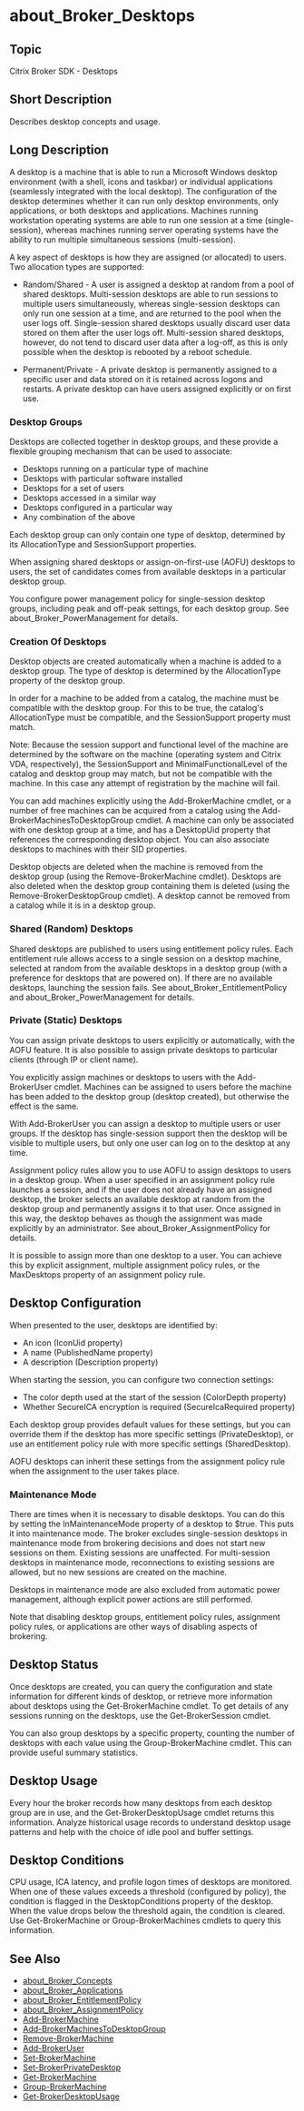 ﻿
# about\_Broker\_Desktops

## Topic
Citrix Broker SDK - Desktops


## Short Description
Describes desktop concepts and usage.


## Long Description
A desktop is a machine that is able to run a Microsoft Windows desktop environment (with a shell, icons and taskbar) or individual applications (seamlessly integrated with the local desktop). The configuration of the desktop determines whether it can run only desktop environments, only applications, or both desktops and applications. Machines running workstation operating systems are able to run one session at a time (single-session), whereas machines running server operating systems have the ability to run multiple simultaneous sessions (multi-session).

A key aspect of desktops is how they are assigned (or allocated) to users. Two allocation types are supported:


* Random/Shared - A user is assigned a desktop at random from a pool of shared desktops. Multi-session desktops are able to run sessions to multiple users simultaneously, whereas single-session desktops can only run one session at a time, and are returned to the pool when the user logs off. Single-session shared desktops usually discard user data stored on them after the user logs off. Multi-session shared desktops, however, do not tend to discard user data after a log-off, as this is only possible when the desktop is rebooted by a reboot schedule.

* Permanent/Private - A private desktop is permanently assigned to a specific user and data stored on it is retained across logons and restarts. A private desktop can have users assigned explicitly or on first use.

### Desktop Groups

Desktops are collected together in desktop groups, and these provide a flexible grouping mechanism that can be used to associate:


* Desktops running on a particular type of machine
* Desktops with particular software installed
* Desktops for a set of users
* Desktops accessed in a similar way
* Desktops configured in a particular way
* Any combination of the above

Each desktop group can only contain one type of desktop, determined by its AllocationType and SessionSupport properties.

When assigning shared desktops or assign-on-first-use (AOFU) desktops to users, the set of candidates comes from available desktops in a particular desktop group.

You configure power management policy for single-session desktop groups, including peak and off-peak settings, for each desktop group. See about\_Broker\_PowerManagement for details.


### Creation Of Desktops
Desktop objects are created automatically when a machine is added to a desktop group. The type of desktop is determined by the AllocationType property of the desktop group.

In order for a machine to be added from a catalog, the machine must be compatible with the desktop group. For this to be true, the catalog's AllocationType must be compatible, and the SessionSupport property must match.

Note: Because the session support and functional level of the machine are determined by the software on the machine (operating system and Citrix VDA, respectively), the SessionSupport and MinimalFunctionalLevel of the catalog and desktop group may match, but not be compatible with the machine. In this case any attempt of registration by the machine will fail.

You can add machines explicitly using the Add-BrokerMachine cmdlet, or a number of free machines can be acquired from a catalog using the Add-BrokerMachinesToDesktopGroup cmdlet. A machine can only be associated with one desktop group at a time, and has a DesktopUid property that references the corresponding desktop object. You can also associate desktops to machines with their SID properties.

Desktop objects are deleted when the machine is removed from the desktop group (using the Remove-BrokerMachine cmdlet). Desktops are also deleted when the desktop group containing them is deleted (using the Remove-BrokerDesktopGroup cmdlet). A desktop cannot be removed from a catalog while it is in a desktop group.


### Shared (Random) Desktops
Shared desktops are published to users using entitlement policy rules. Each entitlement rule allows access to a single session on a desktop machine, selected at random from the available desktops in a desktop group (with a preference for desktops that are powered on). If there are no available desktops, launching the session fails. See about\_Broker\_EntitlementPolicy and about\_Broker\_PowerManagement for details.


### Private (Static) Desktops
You can assign private desktops to users explicitly or automatically, with the AOFU feature. It is also possible to assign private desktops to particular clients (through IP or client name).

You explicitly assign machines or desktops to users with the Add-BrokerUser cmdlet. Machines can be assigned to users before the machine has been added to the desktop group (desktop created), but otherwise the effect is the same.

With Add-BrokerUser you can assign a desktop to multiple users or user groups. If the desktop has single-session support then the desktop will be visible to multiple users, but only one user can log on to the desktop at any time.

Assignment policy rules allow you to use AOFU to assign desktops to users in a desktop group. When a user specified in an assignment policy rule launches a session, and if the user does not already have an assigned desktop, the broker selects an available desktop at random from the desktop group and permanently assigns it to that user. Once assigned in this way, the desktop behaves as though the assignment was made explicitly by an administrator. See about\_Broker\_AssignmentPolicy for details.

It is possible to assign more than one desktop to a user. You can achieve this by explicit assignment, multiple assignment policy rules, or the MaxDesktops property of an assignment policy rule.


## Desktop Configuration
When presented to the user, desktops are identified by:

* An icon (IconUid property)
* A name (PublishedName property)
* A description (Description property)

When starting the session, you can configure two connection settings:

* The color depth used at the start of the session (ColorDepth property)
* Whether SecureICA encryption is required (SecureIcaRequired property)

Each desktop group provides default values for these settings, but you can override them if the desktop has more specific settings (PrivateDesktop), or use an entitlement policy rule with more specific settings (SharedDesktop).

AOFU desktops can inherit these settings from the assignment policy rule when the assignment to the user takes place.


### Maintenance Mode
There are times when it is necessary to disable desktops. You can do this by setting the InMaintenanceMode property of a desktop to \$true. This puts it into maintenance mode. The broker excludes single-session desktops in maintenance mode from brokering decisions and does not start new sessions on them. Existing sessions are unaffected. For multi-session desktops in maintenance mode, reconnections to existing sessions are allowed, but no new sessions are created on the machine.

Desktops in maintenance mode are also excluded from automatic power management, although explicit power actions are still performed.

Note that disabling desktop groups, entitlement policy rules, assignment policy rules, or applications are other ways of disabling aspects of brokering.


## Desktop Status
Once desktops are created, you can query the configuration and state information for different kinds of desktop, or retrieve more information about desktops using the Get-BrokerMachine cmdlet. To get details of any sessions running on the desktops, use the Get-BrokerSession cmdlet.

You can also group desktops by a specific property, counting the number of desktops with each value using the Group-BrokerMachine cmdlet. This can provide useful summary statistics.


## Desktop Usage
Every hour the broker records how many desktops from each desktop group are in use, and the Get-BrokerDesktopUsage cmdlet returns this information. Analyze historical usage records to understand desktop usage patterns and help with the choice of idle pool and buffer settings.


## Desktop Conditions
CPU usage, ICA latency, and profile logon times of desktops are monitored. When one of these values exceeds a threshold (configured by policy), the condition is flagged in the DesktopConditions property of the desktop. When the value drops below the threshold again, the condition is cleared. Use Get-BrokerMachine or Group-BrokerMachines cmdlets to query this information.


## See Also

* [about\_Broker\_Concepts](../about_Broker_Concepts/)
* [about\_Broker\_Applications](../about_Broker_Applications/)
* [about\_Broker\_EntitlementPolicy](../about_Broker_EntitlementPolicy/)
* [about\_Broker\_AssignmentPolicy](../about_Broker_AssignmentPolicy/)
* [Add-BrokerMachine](../Add-BrokerMachine/)
* [Add-BrokerMachinesToDesktopGroup](../Add-BrokerMachinesToDesktopGroup/)
* [Remove-BrokerMachine](../Remove-BrokerMachine/)
* [Add-BrokerUser](../Add-BrokerUser/)
* [Set-BrokerMachine](../Set-BrokerMachine/)
* [Set-BrokerPrivateDesktop](../Set-BrokerPrivateDesktop/)
* [Get-BrokerMachine](../Get-BrokerMachine/)
* [Group-BrokerMachine](../Group-BrokerMachine/)
* [Get-BrokerDesktopUsage](../Get-BrokerDesktopUsage/)

